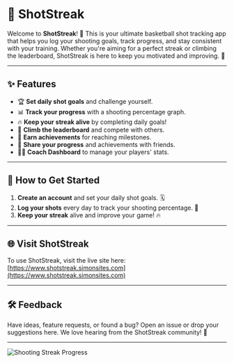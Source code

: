# 🏀 ShotStreak

Welcome to **ShotStreak**! 🎯 This is your ultimate basketball shot tracking app that helps you log your shooting goals, track progress, and stay consistent with your training. Whether you're aiming for a perfect streak or climbing the leaderboard, ShotStreak is here to keep you motivated and improving. 💪

---

## ✨ Features
- 🏆 **Set daily shot goals** and challenge yourself.
- 📊 **Track your progress** with a shooting percentage graph.
- 🔥 **Keep your streak alive** by completing daily goals!
- 🥇 **Climb the leaderboard** and compete with others.
- 🎉 **Earn achievements** for reaching milestones.
- 📣 **Share your progress** and achievements with friends.
- 👨‍🏫 **Coach Dashboard** to manage your players' stats.

---

## 🚀 How to Get Started
1. **Create an account** and set your daily shot goals. 🗓️
2. **Log your shots** every day to track your shooting percentage. 📝
3. **Keep your streak** alive and improve your game! 🔥

---

## 🌐 Visit ShotStreak
To use ShotStreak, visit the live site here: [https://www.shotstreak.simonsites.com](https://www.shotstreak.simonsites.com)

---

## 🛠️ Feedback
Have ideas, feature requests, or found a bug? Open an issue or drop your suggestions here. We love hearing from the ShotStreak community! 🎤

---

![Shooting Streak Progress](https://www.shotstreak.simonsites.com/assets/isoLogo.svg)